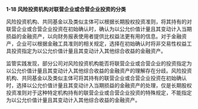 **1-18 风险投资机构对联营企业或合营企业投资的分类**

风险投资机构、共同基金以及类似主体可以根据长期股权投资准则，将其持有的对联营企业或合营企业投资在初始确认时，确认为以公允价值计量且其变动计入当期损益的金融资产，以向财务报表使用者提供比权益法更有用的信息。对于金融资产，企业可以根据金融工具准则的相关规定，选择在初始确认时将非交易性权益工具投资指定为以公允价值计量且其变动计入其他综合收益的金融资产。

监管实践发现，部分公司对风险投资机构能否将联营企业或合营企业的投资指定为以公允价值计量且其变动计入其他综合收益的金融资产的理解存在分歧。风险投资机构、共同基金以及类似主体可将其持有的联营企业或合营企业投资在初始确认时，选择以公允价值计量且其变动计入当期损益的金融资产的处理，仅是长期股权投资准则对于这种特定机构持有的联营企业或合营企业投资的特殊规定，不能指定为以公允价值计量且其变动计入其他综合收益的金融资产。